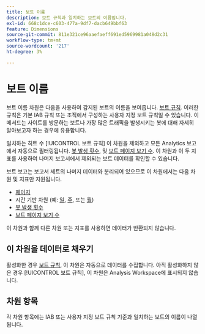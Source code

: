 ```yaml
---
title: 보트 이름
description: 보트 규칙과 일치하는 보트의 이름입니다.
exl-id: 668c1dce-c603-477a-9df7-dacb649bbf63
feature: Dimensions
source-git-commit: 811e321ce96aaefaeff691ed5969981a048d2c31
workflow-type: tm+mt
source-wordcount: '217'
ht-degree: 3%

---
```


# 보트 이름

보트 이름 차원은 다음을 사용하여 감지된 보트의 이름을 보여줍니다. [보트 규칙](/help/admin/admin/c-manage-report-suites/c-edit-report-suites/general/bot-removal/bot-rules.md). 이러한 규칙은 기본 IAB 규칙 또는 조직에서 구성하는 사용자 지정 보트 규칙일 수 있습니다. 이 메서드는 사이트를 방문하는 보트나 가장 많은 트래픽을 발생시키는 봇에 대해 자세히 알아보고자 하는 경우에 유용합니다.

일치하는 히트 수 [!UICONTROL 보트 규칙] 이 차원을 제외하고 모든 Analytics 보고에서 자동으로 필터링됩니다. [봇 발생 횟수](../metrics/bot-occurrences.md), 및 [보트 페이지 보기 수](../metrics/bot-page-views.md). 이 차원과 이 두 지표를 사용하여 나머지 보고서에서 제외되는 보트 데이터를 확인할 수 있습니다.

보트 보고는 보고서 세트의 나머지 데이터와 분리되어 있으므로 이 차원에서는 다음 차원 및 지표만 지원됩니다.

* [페이지](page.md)
* 시간 기반 차원 (예: [일](day.md), [주](week.md), 또는 [월](month.md))
* [봇 발생 횟수](../metrics/bot-occurrences.md)
* [보트 페이지 보기 수](../metrics/bot-page-views.md)

이 차원과 함께 다른 차원 또는 지표를 사용하면 데이터가 반환되지 않습니다.

## 이 차원을 데이터로 채우기

활성화한 경우 [보트 규칙](/help/admin/admin/c-manage-report-suites/c-edit-report-suites/general/bot-removal/bot-rules.md), 이 차원은 자동으로 데이터를 수집합니다. 아직 활성화하지 않은 경우 [!UICONTROL 보트 규칙], 이 차원은 Analysis Workspace에 표시되지 않습니다.

## 차원 항목

각 차원 항목에는 IAB 또는 사용자 지정 보트 규칙 기준과 일치하는 보트의 이름이 나열됩니다.
